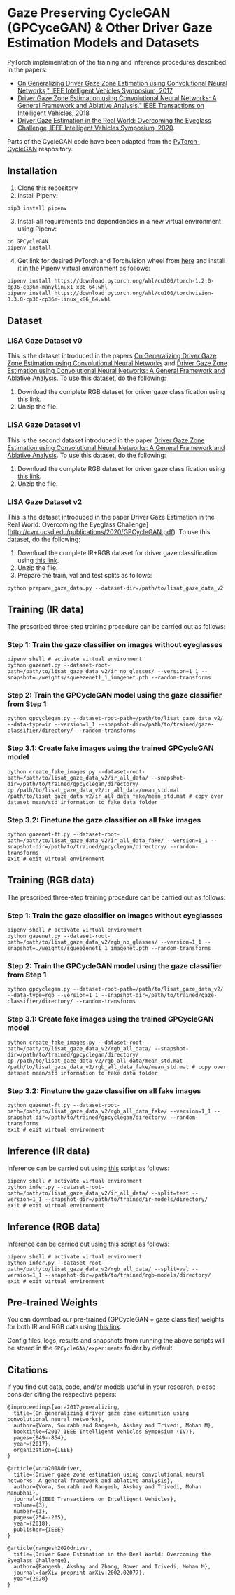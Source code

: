 # Gaze Preserving CycleGAN (GPCyceGAN) \& Other Driver Gaze Estimation Models and Datasets
PyTorch implementation of the training and inference procedures described in the papers: 
* [On Generalizing Driver Gaze Zone Estimation using Convolutional Neural Networks," IEEE Intelligent Vehicles Symposium, 2017](http://cvrr.ucsd.edu/publications/2017/IV2017-VoraTrivedi-OnGeneralizingGazeZone.pdf)
* [Driver Gaze Zone Estimation using Convolutional Neural Networks: A General Framework and Ablative Analysis," IEEE Transactions on Intelligent Vehicles, 2018](http://cvrr.ucsd.edu/publications/2018/sourabh_gaze_zone.pdf)
* [Driver Gaze Estimation in the Real World: Overcoming the Eyeglass Challenge, IEEE Intelligent Vehicles Symposium, 2020](http://cvrr.ucsd.edu/publications/2020/GPCycleGAN.pdf).

Parts of the CycleGAN code have been adapted from the [PyTorch-CycleGAN](https://github.com/aitorzip/PyTorch-CycleGAN) respository.

## Installation
1) Clone this repository
2) Install Pipenv:
```shell
pip3 install pipenv
```
3) Install all requirements and dependencies in a new virtual environment using Pipenv:
```shell
cd GPCycleGAN
pipenv install
```
4) Get link for desired PyTorch and Torchvision wheel from [here](https://download.pytorch.org/whl/torch_stable.html) and install it in the Pipenv virtual environment as follows:
```shell
pipenv install https://download.pytorch.org/whl/cu100/torch-1.2.0-cp36-cp36m-manylinux1_x86_64.whl
pipenv install https://download.pytorch.org/whl/cu100/torchvision-0.3.0-cp36-cp36m-linux_x86_64.whl
```

## Dataset
### LISA Gaze Dataset v0
This is the dataset introduced in the papers [On Generalizing Driver Gaze Zone Estimation using Convolutional Neural Networks](http://cvrr.ucsd.edu/publications/2017/IV2017-VoraTrivedi-OnGeneralizingGazeZone.pdf) and [Driver Gaze Zone Estimation using Convolutional Neural Networks: A General Framework and Ablative Analysis](http://cvrr.ucsd.edu/publications/2018/sourabh_gaze_zone.pdf).
To use this dataset, do the following:
1) Download the complete RGB dataset for driver gaze classification using [this link](https://drive.google.com/file/d/1Ez-pHW0v-5bRdz8NjTLlzWZPT0GS2rYT/view?usp=sharing).
2) Unzip the file.

### LISA Gaze Dataset v1
This is the second dataset introduced in the paper [Driver Gaze Zone Estimation using Convolutional Neural Networks: A General Framework and Ablative Analysis](http://cvrr.ucsd.edu/publications/2018/sourabh_gaze_zone.pdf).
To use this dataset, do the following:
1) Download the complete RGB dataset for driver gaze classification using [this link](https://drive.google.com/file/d/1YvFzqfDkC2NLX8s0YX0XiMi8SOp_eINx/view?usp=sharing).
2) Unzip the file.

### LISA Gaze Dataset v2
This is the dataset introduced in the paper Driver Gaze Estimation in the Real World: Overcoming the Eyeglass Challenge](http://cvrr.ucsd.edu/publications/2020/GPCycleGAN.pdf).
To use this dataset, do the following:
1) Download the complete IR+RGB dataset for driver gaze classification using [this link](https://drive.google.com/file/d/1iJTlVytGsmQu9EeB1Iw1-cYwPlOx4-XW/view?usp=sharing).
2) Unzip the file.
3) Prepare the train, val and test splits as follows:
```shell
python prepare_gaze_data.py --dataset-dir=/path/to/lisat_gaze_data_v2
```

## Training (IR data)
The prescribed three-step training procedure can be carried out as follows:
### Step 1: Train the gaze classifier on images without eyeglasses
```shell
pipenv shell # activate virtual environment
python gazenet.py --dataset-root-path=/path/to/lisat_gaze_data_v2/ir_no_glasses/ --version=1_1 --snapshot=./weights/squeezenet1_1_imagenet.pth --random-transforms
```
### Step 2: Train the GPCycleGAN model using the gaze classifier from Step 1
```shell
python gpcyclegan.py --dataset-root-path=/path/to/lisat_gaze_data_v2/ --data-type=ir --version=1_1 --snapshot-dir=/path/to/trained/gaze-classifier/directory/ --random-transforms
```
### Step 3.1: Create fake images using the trained GPCycleGAN model
```shell
python create_fake_images.py --dataset-root-path=/path/to/lisat_gaze_data_v2/ir_all_data/ --snapshot-dir=/path/to/trained/gpcyclegan/directory/
cp /path/to/lisat_gaze_data_v2/ir_all_data/mean_std.mat /path/to/lisat_gaze_data_v2/ir_all_data_fake/mean_std.mat # copy over dataset mean/std information to fake data folder
```
### Step 3.2: Finetune the gaze classifier on all fake images
```shell
python gazenet-ft.py --dataset-root-path=/path/to/lisat_gaze_data_v2/ir_all_data_fake/ --version=1_1 --snapshot-dir=/path/to/trained/gpcyclegan/directory/ --random-transforms
exit # exit virtual environment
```

## Training (RGB data)
The prescribed three-step training procedure can be carried out as follows:
### Step 1: Train the gaze classifier on images without eyeglasses
```shell
pipenv shell # activate virtual environment
python gazenet.py --dataset-root-path=/path/to/lisat_gaze_data_v2/rgb_no_glasses/ --version=1_1 --snapshot=./weights/squeezenet1_1_imagenet.pth --random-transforms
```
### Step 2: Train the GPCycleGAN model using the gaze classifier from Step 1
```shell
python gpcyclegan.py --dataset-root-path=/path/to/lisat_gaze_data_v2/ --data-type=rgb --version=1_1 --snapshot-dir=/path/to/trained/gaze-classifier/directory/ --random-transforms
```
### Step 3.1: Create fake images using the trained GPCycleGAN model
```shell
python create_fake_images.py --dataset-root-path=/path/to/lisat_gaze_data_v2/rgb_all_data/ --snapshot-dir=/path/to/trained/gpcyclegan/directory/
cp /path/to/lisat_gaze_data_v2/rgb_all_data/mean_std.mat /path/to/lisat_gaze_data_v2/rgb_all_data_fake/mean_std.mat # copy over dataset mean/std information to fake data folder
```
### Step 3.2: Finetune the gaze classifier on all fake images
```shell
python gazenet-ft.py --dataset-root-path=/path/to/lisat_gaze_data_v2/rgb_all_data_fake/ --version=1_1 --snapshot-dir=/path/to/trained/gpcyclegan/directory/ --random-transforms
exit # exit virtual environment
```

## Inference (IR data)
Inference can be carried out using [this](https://github.com/arangesh/GPCycleGAN/blob/master/infer.py) script as follows:
```shell
pipenv shell # activate virtual environment
python infer.py --dataset-root-path=/path/to/lisat_gaze_data_v2/ir_all_data/ --split=test --version=1_1 --snapshot-dir=/path/to/trained/ir-models/directory/
exit # exit virtual environment
```

## Inference (RGB data)
Inference can be carried out using [this](https://github.com/arangesh/GPCycleGAN/blob/master/infer.py) script as follows:
```shell
pipenv shell # activate virtual environment
python infer.py --dataset-root-path=/path/to/lisat_gaze_data_v2/rgb_all_data/ --split=val --version=1_1 --snapshot-dir=/path/to/trained/rgb-models/directory/
exit # exit virtual environment
```

## Pre-trained Weights
You can download our pre-trained (GPCycleGAN + gaze classifier) weights for both IR and RGB data using [this link](https://drive.google.com/file/d/1FbYhyoSbCSo6l0b08a6kMPIgLwf7FHC-/view?usp=sharing).

Config files, logs, results and snapshots from running the above scripts will be stored in the `GPCycleGAN/experiments` folder by default.

## Citations
If you find out data, code, and/or models useful in your research, please consider citing the respective papers:

    @inproceedings{vora2017generalizing,
      title={On generalizing driver gaze zone estimation using convolutional neural networks},
      author={Vora, Sourabh and Rangesh, Akshay and Trivedi, Mohan M},
      booktitle={2017 IEEE Intelligent Vehicles Symposium (IV)},
      pages={849--854},
      year={2017},
      organization={IEEE}
    }

    @article{vora2018driver,
      title={Driver gaze zone estimation using convolutional neural networks: A general framework and ablative analysis},
      author={Vora, Sourabh and Rangesh, Akshay and Trivedi, Mohan Manubhai},
      journal={IEEE Transactions on Intelligent Vehicles},
      volume={3},
      number={3},
      pages={254--265},
      year={2018},
      publisher={IEEE}
    }

    @article{rangesh2020driver,
      title={Driver Gaze Estimation in the Real World: Overcoming the Eyeglass Challenge},
      author={Rangesh, Akshay and Zhang, Bowen and Trivedi, Mohan M},
      journal={arXiv preprint arXiv:2002.02077},
      year={2020}
    }
